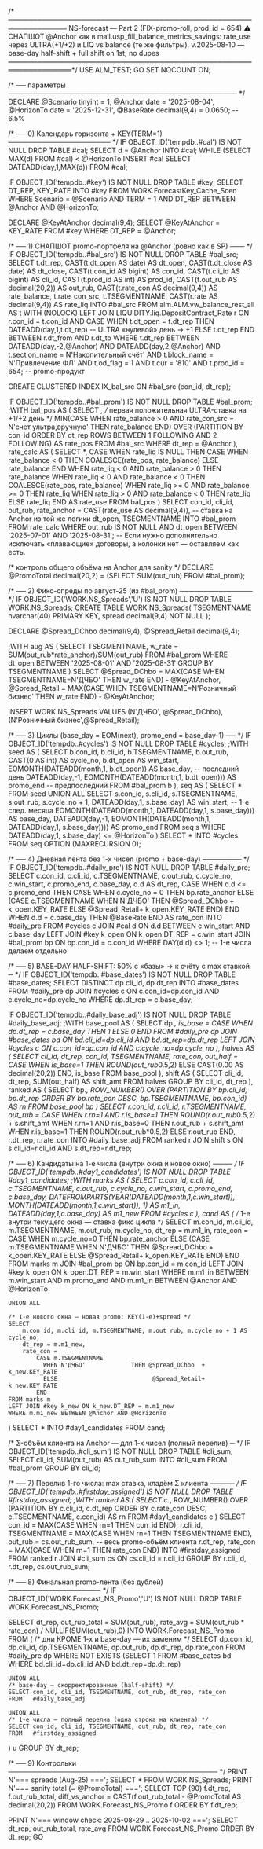 /* ══════════════════════════════════════════════════════════════
   NS-forecast — Part 2 (FIX-promo-roll, prod_id = 654)
   ⚠ СНАПШОТ @Anchor как в mail.usp_fill_balance_metrics_savings:
     rate_use через ULTRA(+1/+2) и LIQ vs balance (те же фильтры).
   v.2025-08-10 — base-day half-shift + full shift on 1st; no dupes
═══════════════════════════════════════════════════════════════*/
USE ALM_TEST;
GO
SET NOCOUNT ON;

/* ── параметры ─────────────────────────────────────────────── */
DECLARE
    @Scenario  tinyint      = 1,
    @Anchor    date         = '2025-08-04',
    @HorizonTo date         = '2025-12-31',
    @BaseRate  decimal(9,4) = 0.0650;  -- 6.5%

/* ── 0) Календарь горизонта + KEY(TERM=1) ───────────────────── */
IF OBJECT_ID('tempdb..#cal') IS NOT NULL DROP TABLE #cal;
SELECT d = @Anchor INTO #cal;
WHILE (SELECT MAX(d) FROM #cal) < @HorizonTo
    INSERT #cal SELECT DATEADD(day,1,MAX(d)) FROM #cal;

IF OBJECT_ID('tempdb..#key') IS NOT NULL DROP TABLE #key;
SELECT DT_REP, KEY_RATE
INTO   #key
FROM   WORK.ForecastKey_Cache_Scen
WHERE  Scenario = @Scenario AND TERM = 1
  AND  DT_REP BETWEEN @Anchor AND @HorizonTo;

DECLARE @KeyAtAnchor decimal(9,4);
SELECT @KeyAtAnchor = KEY_RATE FROM #key WHERE DT_REP = @Anchor;

/* ── 1) СНАПШОТ promo-портфеля на @Anchor (ровно как в SP) ─── */
IF OBJECT_ID('tempdb..#bal_src') IS NOT NULL DROP TABLE #bal_src;
SELECT
    t.dt_rep,
    CAST(t.dt_open  AS date)                 AS dt_open,
    CAST(t.dt_close AS date)                 AS dt_close,
    CAST(t.con_id   AS bigint)               AS con_id,
    CAST(t.cli_id   AS bigint)               AS cli_id,
    CAST(t.prod_id  AS int)                  AS prod_id,
    CAST(t.out_rub  AS decimal(20,2))        AS out_rub,
    CAST(t.rate_con AS decimal(9,4))         AS rate_balance,
    t.rate_con_src,
    t.TSEGMENTNAME,
    CAST(r.rate     AS decimal(9,4))         AS rate_liq
INTO #bal_src
FROM   alm.ALM.vw_balance_rest_all AS t WITH (NOLOCK)
LEFT   JOIN LIQUIDITY.liq.DepositContract_Rate r
       ON  r.con_id = t.con_id
       AND CASE WHEN t.dt_open = t.dt_rep
                THEN DATEADD(day,1,t.dt_rep)        -- ULTRA «нулевой» день → +1
                ELSE t.dt_rep
           END BETWEEN r.dt_from AND r.dt_to
WHERE  t.dt_rep BETWEEN DATEADD(day,-2,@Anchor) AND DATEADD(day,2,@Anchor)
  AND  t.section_name = N'Накопительный счёт'
  AND  t.block_name   = N'Привлечение ФЛ'
  AND  t.od_flag      = 1
  AND  t.cur          = '810'
  AND  t.prod_id      = 654;                         -- promo-продукт

CREATE CLUSTERED INDEX IX_bal_src ON #bal_src (con_id, dt_rep);

IF OBJECT_ID('tempdb..#bal_prom') IS NOT NULL DROP TABLE #bal_prom;
;WITH bal_pos AS (
    SELECT *,
           /* первая положительная ULTRA-ставка на +1/+2 день */
           MIN(CASE WHEN rate_balance > 0
                     AND rate_con_src = N'счет ультра,вручную'
                    THEN rate_balance END)
               OVER (PARTITION BY con_id
                     ORDER BY dt_rep
                     ROWS BETWEEN 1 FOLLOWING AND 2 FOLLOWING) AS rate_pos
    FROM #bal_src
    WHERE dt_rep = @Anchor
),
rate_calc AS (
    SELECT *,
           CASE
             WHEN rate_liq IS NULL
                  THEN CASE
                           WHEN rate_balance < 0
                                THEN COALESCE(rate_pos, rate_balance)
                           ELSE rate_balance
                       END
             WHEN rate_liq < 0  AND rate_balance > 0 THEN rate_balance
             WHEN rate_liq < 0  AND rate_balance < 0 THEN COALESCE(rate_pos, rate_balance)
             WHEN rate_liq >= 0 AND rate_balance >= 0 THEN rate_liq
             WHEN rate_liq > 0  AND rate_balance < 0 THEN rate_liq
             ELSE rate_liq
           END AS rate_use
    FROM bal_pos
)
SELECT
    con_id,
    cli_id,
    out_rub,
    rate_anchor = CAST(rate_use AS decimal(9,4)),   -- ставка на Anchor из той же логики
    dt_open,
    TSEGMENTNAME
INTO #bal_prom
FROM rate_calc
WHERE out_rub IS NOT NULL
  AND dt_open BETWEEN '2025-07-01' AND '2025-08-31';
-- Если нужно дополнительно исключать «плавающие» договоры, а колонки нет — оставляем как есть.

/* контроль общего объёма на Anchor для sanity */
DECLARE @PromoTotal decimal(20,2) = (SELECT SUM(out_rub) FROM #bal_prom);

/* ── 2) Фикс-спреды по август-25 (из #bal_prom) ─────────────── */
IF OBJECT_ID('WORK.NS_Spreads','U') IS NOT NULL DROP TABLE WORK.NS_Spreads;
CREATE TABLE WORK.NS_Spreads(
  TSEGMENTNAME nvarchar(40) PRIMARY KEY,
  spread       decimal(9,4) NOT NULL
);

DECLARE @Spread_DChbo  decimal(9,4),
        @Spread_Retail decimal(9,4);

;WITH aug AS (
    SELECT TSEGMENTNAME,
           w_rate = SUM(out_rub*rate_anchor)/SUM(out_rub)
    FROM   #bal_prom
    WHERE  dt_open BETWEEN '2025-08-01' AND '2025-08-31'
    GROUP  BY TSEGMENTNAME
)
SELECT
    @Spread_DChbo   = MAX(CASE WHEN TSEGMENTNAME=N'ДЧБО'             THEN w_rate END) - @KeyAtAnchor,
    @Spread_Retail  = MAX(CASE WHEN TSEGMENTNAME=N'Розничный бизнес' THEN w_rate END) - @KeyAtAnchor;

INSERT WORK.NS_Spreads VALUES
       (N'ДЧБО',            @Spread_DChbo),
       (N'Розничный бизнес',@Spread_Retail);

/* ── 3) Циклы (base_day = EOM(next), promo_end = base_day-1) ── */
IF OBJECT_ID('tempdb..#cycles') IS NOT NULL DROP TABLE #cycles;
;WITH seed AS (
    SELECT
        b.con_id, b.cli_id, b.TSEGMENTNAME, b.out_rub,
        CAST(0 AS int) AS cycle_no,
        b.dt_open AS win_start,
        EOMONTH(DATEADD(month,1, b.dt_open))                   AS base_day,   -- последний день
        DATEADD(day,-1, EOMONTH(DATEADD(month,1, b.dt_open)))  AS promo_end   -- предпоследний
    FROM #bal_prom b
),
seq AS (
    SELECT * FROM seed
    UNION ALL
    SELECT
        s.con_id, s.cli_id, s.TSEGMENTNAME, s.out_rub,
        s.cycle_no + 1,
        DATEADD(day,1, s.base_day) AS win_start,               -- 1-е след. месяца
        EOMONTH(DATEADD(month,1, DATEADD(day,1, s.base_day))) AS base_day,
        DATEADD(day,-1, EOMONTH(DATEADD(month,1, DATEADD(day,1, s.base_day)))) AS promo_end
    FROM seq s
    WHERE DATEADD(day,1, s.base_day) <= @HorizonTo
)
SELECT * INTO #cycles FROM seq OPTION (MAXRECURSION 0);

/* ── 4) Дневная лента без 1-х чисел (promo + base-day) ──────── */
IF OBJECT_ID('tempdb..#daily_pre') IS NOT NULL DROP TABLE #daily_pre;
SELECT
    c.con_id, c.cli_id, c.TSEGMENTNAME, c.out_rub,
    c.cycle_no, c.win_start, c.promo_end, c.base_day,
    d.d AS dt_rep,
    CASE
      WHEN d.d <= c.promo_end THEN
           CASE WHEN c.cycle_no = 0
                THEN bp.rate_anchor
                ELSE (CASE c.TSEGMENTNAME
                        WHEN N'ДЧБО'             THEN @Spread_DChbo  + k_open.KEY_RATE
                        ELSE                           @Spread_Retail+ k_open.KEY_RATE
                     END)
           END
      WHEN d.d = c.base_day THEN @BaseRate
    END AS rate_con
INTO   #daily_pre
FROM   #cycles c
JOIN   #cal d
       ON d.d BETWEEN c.win_start AND c.base_day
LEFT   JOIN #key k_open
       ON k_open.DT_REP = c.win_start
JOIN   #bal_prom bp
       ON bp.con_id = c.con_id
WHERE  DAY(d.d) <> 1;   -- 1-е числа делаем отдельно

/* ── 5) BASE-DAY HALF-SHIFT: 50% с «базы» → к счёту с max ставкой ─ */
IF OBJECT_ID('tempdb..#base_dates') IS NOT NULL DROP TABLE #base_dates;
SELECT DISTINCT dp.cli_id, dp.dt_rep
INTO   #base_dates
FROM   #daily_pre dp
JOIN   #cycles c ON c.con_id=dp.con_id AND c.cycle_no=dp.cycle_no
WHERE  dp.dt_rep = c.base_day;

IF OBJECT_ID('tempdb..#daily_base_adj') IS NOT NULL DROP TABLE #daily_base_adj;
;WITH base_pool AS (
    SELECT dp.*,
           is_base = CASE WHEN dp.dt_rep = c.base_day THEN 1 ELSE 0 END
    FROM   #daily_pre dp
    JOIN   #base_dates bd ON bd.cli_id=dp.cli_id AND bd.dt_rep=dp.dt_rep
    LEFT  JOIN #cycles c  ON c.con_id=dp.con_id AND c.cycle_no=dp.cycle_no
),
halves AS (
    SELECT cli_id, dt_rep, con_id, TSEGMENTNAME, rate_con,
           out_half = CASE WHEN is_base=1 THEN ROUND(out_rub*0.5,2) ELSE CAST(0.00 AS decimal(20,2)) END,
           is_base
    FROM base_pool
),
shift AS (
    SELECT cli_id, dt_rep, SUM(out_half) AS shift_amt
    FROM halves
    GROUP BY cli_id, dt_rep
),
ranked AS (
    SELECT bp.*,
           ROW_NUMBER() OVER (PARTITION BY bp.cli_id, bp.dt_rep
                              ORDER BY bp.rate_con DESC, bp.TSEGMENTNAME, bp.con_id) AS rn
    FROM   base_pool bp
)
SELECT
    r.con_id,
    r.cli_id,
    r.TSEGMENTNAME,
    out_rub =
        CASE
          WHEN r.rn=1 AND r.is_base=1 THEN ROUND(r.out_rub*0.5,2) + s.shift_amt
          WHEN r.rn=1 AND r.is_base=0 THEN r.out_rub + s.shift_amt
          WHEN r.is_base=1                  THEN ROUND(r.out_rub*0.5,2)
          ELSE                                   r.out_rub
        END,
    r.dt_rep,
    r.rate_con
INTO   #daily_base_adj
FROM   ranked r
JOIN   shift  s ON s.cli_id=r.cli_id AND s.dt_rep=r.dt_rep;

/* ── 6) Кандидаты на 1-е числа (внутри окна и новое окно) ──── */
IF OBJECT_ID('tempdb..#day1_candidates') IS NOT NULL DROP TABLE #day1_candidates;
;WITH marks AS (
    SELECT
      c.con_id, c.cli_id, c.TSEGMENTNAME, c.out_rub, c.cycle_no, c.win_start, c.promo_end, c.base_day,
      DATEFROMPARTS(YEAR(DATEADD(month,1,c.win_start)), MONTH(DATEADD(month,1,c.win_start)), 1) AS m1_in,
      DATEADD(day,1,c.base_day) AS m1_new
    FROM #cycles c
),
cand AS (
    /* 1-е внутри текущего окна — ставка фикс цикла */
    SELECT
        m.con_id, m.cli_id, m.TSEGMENTNAME, m.out_rub, m.cycle_no,
        dt_rep = m.m1_in,
        rate_con =
            CASE WHEN m.cycle_no=0
                 THEN bp.rate_anchor
                 ELSE (CASE m.TSEGMENTNAME
                        WHEN N'ДЧБО'             THEN @Spread_DChbo  + k_open.KEY_RATE
                        ELSE                           @Spread_Retail+ k_open.KEY_RATE
                      END)
            END
    FROM marks m
    JOIN #bal_prom bp ON bp.con_id = m.con_id
    LEFT JOIN #key k_open ON k_open.DT_REP = m.win_start
    WHERE m.m1_in BETWEEN m.win_start AND m.promo_end
      AND m.m1_in BETWEEN @Anchor AND @HorizonTo

    UNION ALL

    /* 1-е нового окна — новая promo: KEY(1-е)+spread */
    SELECT
        m.con_id, m.cli_id, m.TSEGMENTNAME, m.out_rub, m.cycle_no + 1 AS cycle_no,
        dt_rep = m.m1_new,
        rate_con =
            CASE m.TSEGMENTNAME
              WHEN N'ДЧБО'             THEN @Spread_DChbo  + k_new.KEY_RATE
              ELSE                           @Spread_Retail+ k_new.KEY_RATE
            END
    FROM marks m
    LEFT JOIN #key k_new ON k_new.DT_REP = m.m1_new
    WHERE m.m1_new BETWEEN @Anchor AND @HorizonTo
)
SELECT * INTO #day1_candidates FROM cand;

/* Σ-объём клиента на Anchor — для 1-х чисел (полный перелив) ─ */
IF OBJECT_ID('tempdb..#cli_sum') IS NOT NULL DROP TABLE #cli_sum;
SELECT cli_id, SUM(out_rub) AS out_rub_sum
INTO   #cli_sum
FROM   #bal_prom
GROUP  BY cli_id;

/* ── 7) Перелив 1-го числа: max ставка, кладём Σ клиента ───── */
IF OBJECT_ID('tempdb..#firstday_assigned') IS NOT NULL DROP TABLE #firstday_assigned;
;WITH ranked AS (
    SELECT
        c.*,
        ROW_NUMBER() OVER (PARTITION BY c.cli_id, c.dt_rep
                           ORDER BY c.rate_con DESC, c.TSEGMENTNAME, c.con_id) AS rn
    FROM #day1_candidates c
)
SELECT
    con_id        = MAX(CASE WHEN rn=1 THEN con_id END),
    r.cli_id,
    TSEGMENTNAME  = MAX(CASE WHEN rn=1 THEN TSEGMENTNAME END),
    out_rub       = cs.out_rub_sum,        -- весь promo-объём клиента
    r.dt_rep,
    rate_con      = MAX(CASE WHEN rn=1 THEN rate_con END)
INTO   #firstday_assigned
FROM   ranked r
JOIN   #cli_sum cs ON cs.cli_id = r.cli_id
GROUP  BY r.cli_id, r.dt_rep, cs.out_rub_sum;

/* ── 8) Финальная promo-лента (без дублей) ─────────────────── */
IF OBJECT_ID('WORK.Forecast_NS_Promo','U') IS NOT NULL DROP TABLE WORK.Forecast_NS_Promo;

SELECT
    dt_rep,
    out_rub_total = SUM(out_rub),
    rate_avg      = SUM(out_rub * rate_con) / NULLIF(SUM(out_rub),0)
INTO WORK.Forecast_NS_Promo
FROM (
    /* дни КРОМЕ 1-х и base-day — их заменим */
    SELECT dp.con_id, dp.cli_id, dp.TSEGMENTNAME, dp.out_rub, dp.dt_rep, dp.rate_con
    FROM   #daily_pre dp
    WHERE  NOT EXISTS (SELECT 1 FROM #base_dates bd WHERE bd.cli_id=dp.cli_id AND bd.dt_rep=dp.dt_rep)

    UNION ALL
    /* base-day — скорректированные (half-shift) */
    SELECT con_id, cli_id, TSEGMENTNAME, out_rub, dt_rep, rate_con
    FROM   #daily_base_adj

    UNION ALL
    /* 1-е числа — полный перелив (одна строка на клиента) */
    SELECT con_id, cli_id, TSEGMENTNAME, out_rub, dt_rep, rate_con
    FROM   #firstday_assigned
) u
GROUP BY dt_rep;

/* ── 9) Контрольки ─────────────────────────────────────────── */
PRINT N'=== spreads (Aug-25) ===';  SELECT * FROM WORK.NS_Spreads;
PRINT N'=== sanity total (= @PromoTotal) ===';
SELECT TOP (90) f.dt_rep, f.out_rub_total,
       diff_vs_anchor = CAST(f.out_rub_total - @PromoTotal AS decimal(20,2))
FROM WORK.Forecast_NS_Promo f ORDER BY f.dt_rep;

PRINT N'=== window check: 2025-08-29 .. 2025-10-02 ===';
SELECT dt_rep, out_rub_total, rate_avg
FROM   WORK.Forecast_NS_Promo
ORDER  BY dt_rep;
GO
